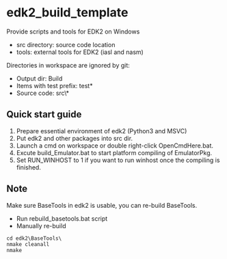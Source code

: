 # edk2_build_template
Provide scripts and tools for EDK2 on Windows

- src directory: source code location
- tools: external tools for EDK2 (iasl and nasm)

Directories in workspace are ignored by git: 
- Output dir: Build
- Items with test prefix: test*
- Source code: src\\*

## Quick start guide
1. Prepare essential environment of edk2 (Python3 and MSVC)
1. Put edk2 and other packages into src dir.
1. Launch a cmd on workspace or double right-click OpenCmdHere.bat.
1. Excute build_Emulator.bat to start platform compiling of EmulatorPkg.
1. Set RUN_WINHOST to 1 if you want to run winhost once the compiling is finished.

## Note
Make sure BaseTools in edk2 is usable, you can re-build BaseTools.
- Run rebuild_basetools.bat script
- Manually re-build
```
cd edk2\BaseTools\
nmake cleanall
nmake
```

